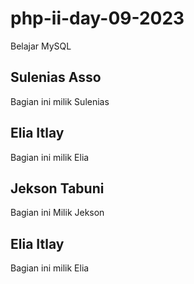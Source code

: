 # php-ii-day-09-2023
Belajar MySQL

## Sulenias Asso
Bagian ini milik Sulenias

## Elia Itlay
Bagian ini milik Elia

## Jekson Tabuni
Bagian ini Milik Jekson

## Elia Itlay
Bagian ini milik Elia
